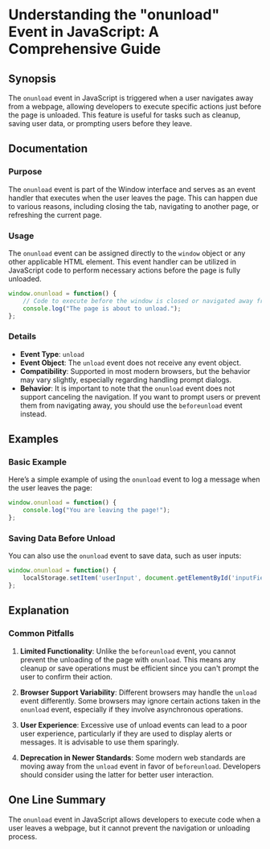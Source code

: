 <!--
Meta Description: # Understanding the "onunload" Event in JavaScript: A Comprehensive Guide ## Synopsis The `onunload` event in JavaScript is triggered when a user navi...
Meta Keywords: event, onunload, user, page, javascript
-->

# Understanding the "onunload" Event in JavaScript: A Comprehensive Guide

## Synopsis
The `onunload` event in JavaScript is triggered when a user navigates away from a webpage, allowing developers to execute specific actions just before the page is unloaded. This feature is useful for tasks such as cleanup, saving user data, or prompting users before they leave.

## Documentation
### Purpose
The `onunload` event is part of the Window interface and serves as an event handler that executes when the user leaves the page. This can happen due to various reasons, including closing the tab, navigating to another page, or refreshing the current page.

### Usage
The `onunload` event can be assigned directly to the `window` object or any other applicable HTML element. This event handler can be utilized in JavaScript code to perform necessary actions before the page is fully unloaded.

```javascript
window.onunload = function() {
    // Code to execute before the window is closed or navigated away from
    console.log("The page is about to unload.");
};
```

### Details
- **Event Type**: `unload`
- **Event Object**: The `unload` event does not receive any event object.
- **Compatibility**: Supported in most modern browsers, but the behavior may vary slightly, especially regarding handling prompt dialogs.
- **Behavior**: It is important to note that the `onunload` event does not support canceling the navigation. If you want to prompt users or prevent them from navigating away, you should use the `beforeunload` event instead.

## Examples
### Basic Example
Here’s a simple example of using the `onunload` event to log a message when the user leaves the page:

```javascript
window.onunload = function() {
    console.log("You are leaving the page!");
};
```

### Saving Data Before Unload
You can also use the `onunload` event to save data, such as user inputs:

```javascript
window.onunload = function() {
    localStorage.setItem('userInput', document.getElementById('inputField').value);
};
```

## Explanation
### Common Pitfalls
1. **Limited Functionality**: Unlike the `beforeunload` event, you cannot prevent the unloading of the page with `onunload`. This means any cleanup or save operations must be efficient since you can't prompt the user to confirm their action.
  
2. **Browser Support Variability**: Different browsers may handle the `unload` event differently. Some browsers may ignore certain actions taken in the `onunload` event, especially if they involve asynchronous operations.

3. **User Experience**: Excessive use of unload events can lead to a poor user experience, particularly if they are used to display alerts or messages. It is advisable to use them sparingly.

4. **Deprecation in Newer Standards**: Some modern web standards are moving away from the `unload` event in favor of `beforeunload`. Developers should consider using the latter for better user interaction.

## One Line Summary
The `onunload` event in JavaScript allows developers to execute code when a user leaves a webpage, but it cannot prevent the navigation or unloading process.